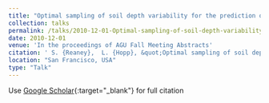 ```yaml
---
title: "Optimal sampling of soil depth variability for the prediction of hydrological response"
collection: talks
permalink: /talks/2010-12-01-Optimal-sampling-of-soil-depth-variability-for-the-prediction-of-hydrological-response
date: 2010-12-01
venue: 'In the proceedings of AGU Fall Meeting Abstracts'
citation: ' S. {Reaney},  L. {Hopp}, &quot;Optimal sampling of soil depth variability for the prediction of hydrological response.&quot; In the proceedings of AGU Fall Meeting Abstracts, 2010.'
location: "San Francisco, USA"
type: "Talk"
---
```

Use [Google Scholar](https://scholar.google.com/scholar?q=Optimal+sampling+of+soil+depth+variability+for+the+prediction+of+hydrological+response){:target="_blank"} for full citation
